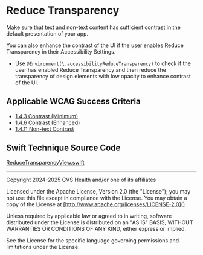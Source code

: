 # Reduce Transparency
Make sure that text and non-text content has sufficient contrast in the default presentation of your app. 

You can also enhance the contrast of the UI if the user enables Reduce Transparency in their Accessibility Settings. 

- Use `@Environment(\.accessibilityReduceTransparency)` to check if the user has enabled Reduce Transparency and then reduce the transparency of design elements with low opacity to enhance contrast of the UI.

## Applicable WCAG Success Criteria
- [1.4.3 Contrast (Minimum)](https://www.w3.org/WAI/WCAG22/Understanding/contrast-minimum)
- [1.4.6 Contrast (Enhanced)](https://www.w3.org/WAI/WCAG22/Understanding/contrast-enhanced)
- [1.4.11 Non-text Contrast](https://www.w3.org/WAI/WCAG22/Understanding/non-text-contrast)

## Swift Technique Source Code
[ReduceTransparencyView.swift](../iOSswiftUIa11yTechniques/ReduceTransparencyView.swift)

----

Copyright 2024-2025 CVS Health and/or one of its affiliates

Licensed under the Apache License, Version 2.0 (the "License");
you may not use this file except in compliance with the License.
You may obtain a copy of the License at
[http://www.apache.org/licenses/LICENSE-2.0]()

Unless required by applicable law or agreed to in writing, software
distributed under the License is distributed on an "AS IS" BASIS,
WITHOUT WARRANTIES OR CONDITIONS OF ANY KIND, either express or implied.

See the License for the specific language governing permissions and
limitations under the License.

